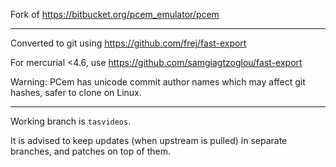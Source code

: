 Fork of https://bitbucket.org/pcem_emulator/pcem

----

Converted to git using https://github.com/frej/fast-export

For mercurial <4.6, use https://github.com/samgiagtzoglou/fast-export

Warning: PCem has unicode commit author names which may affect git hashes, safer to clone on Linux.

----

Working branch is `tasvideos`.

It is advised to keep updates (when upstream is pulled) in separate branches, and patches on top of them.
